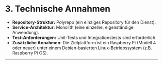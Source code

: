 # 3. Technische Annahmen
* **Repository-Struktur:** Polyrepo (ein einziges Repository für den Dienst).
* **Service-Architektur:** Monolith (eine einzelne, eigenständige Anwendung).
* **Test-Anforderungen:** Unit-Tests und Integrationstests sind erforderlich.
* **Zusätzliche Annahmen:** Die Zielplattform ist ein Raspberry Pi (Modell 4 oder neuer) unter einem Debian-basierten Linux-Betriebssystem (z.B. Raspberry Pi OS).

---